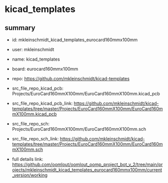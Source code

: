# kicad_templates
 
## summary 
* id: mkleinschmidt_kicad_templates_eurocard160mmx100mm
* user: mkleinschmidt
* name: kicad_templates
* board: eurocard160mmx100mm
* repo: https://github.com/mkleinschmidt/kicad-templates
* src_file_repo_kicad_pcb: Projects/EuroCard160mmX100mm/EuroCard160mmX100mm.kicad_pcb
* src_file_repo_kicad_pcb_link: https://github.com/mkleinschmidt/kicad-templates/tree/master/Projects/EuroCard160mmX100mm/EuroCard160mmX100mm.kicad_pcb


* src_file_repo_sch: Projects/EuroCard160mmX100mm/EuroCard160mmX100mm.sch
* src_file_repo_sch_link: https://github.com/mkleinschmidt/kicad-templates/tree/master/Projects/EuroCard160mmX100mm/EuroCard160mmX100mm.sch
* full details link: https://github.com/oomlout/oomlout_oomp_project_bot_v_2/tree/main/projects/mkleinschmidt_kicad_templates_eurocard160mmx100mm/current_version/working  







